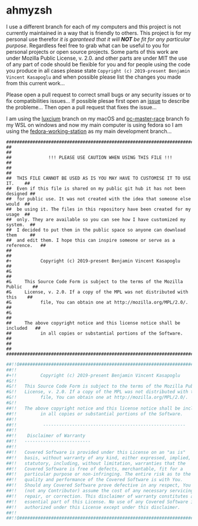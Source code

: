 # ahmyzsh

I use a different branch for each of my computers and this project is not currently maintained in a way that is friendly to others. This project is for my personal use therefor *it is garanteed that it will **NOT** be fit for any particular purpose*. Regardless feel free to grab what can be useful to you for personal projects or open source projects. Some parts of this work are under Mozilla Public License, v. 2.0. and other parts are under MIT the use of any part of code should be flexible for you and for people using the code you produce in all cases please state `Copyright (c) 2019-present Benjamin Vincent Kasapoglu` and when possible please list the changes you made from this current work...

Please open a pull request to correct small bugs or any security issues or to fix compatibilities issues...
If possible plesae first open an [issue](https://github.com/Luxcium/ahmyzsh/issues) to describe the probleme...
Then open a pull request that fixes the issue...

I am using the [luxcium](https://github.com/Luxcium/ahmyzsh/tree/luxcium) branch on my macOS and [pc-master-race](https://github.com/Luxcium/ahmyzsh/tree/pc-master-race) branch fo my WSL on windows and now my main computer is using fedora so I am using the [fedora-working-station](https://github.com/Luxcium/ahmyzsh/tree/fedora-working-station) as my main development branch...

```shell
################################################################################
##                                                                            ##
##              !!! PLEASE USE CAUTION WHEN USING THIS FILE !!!               ##
##                                                                            ##
##  THIS FILE CANNOT BE USED AS IS YOU MAY HAVE TO CUSTOMISE IT TO USE IT.    ##
##  Even if this file is shared on my public git hub it has not been designed ##
##  for public use. It was not created with the idea that someone else would  ##
##  be using it. The files in this repository have been created for my usage  ##
##  only. They are available so you can see how I have customized my system.  ##
##  I decided to put them in the public space so anyone can download them     ##
##  and edit them. I hope this can inspire someone or serve as a reference.   ##
##                                                                            ##
#+           Copyright (c) 2019-present Benjamin Vincent Kasapoglu            ##
#&                                                                            ##
#&     This Source Code Form is subject to the terms of the Mozilla Public    ##
#&     License, v. 2.0. If a copy of the MPL was not distributed with this    ##
#&           file, You can obtain one at http://mozilla.org/MPL/2.0/.         ##
#&                                                                            ##
##     The above copyright notice and this license notice shall be included   ##
##           in all copies or substantial portions of the Software.           ##
##                                                                            ##
################################################################################
```

```bash
##!!0###########################################################################
##!!                                                                          ##
#+!!         Copyright (c) 2019-present Benjamin Vincent Kasapoglu            ##
#&!!                                                                          ##
#&!!   This Source Code Form is subject to the terms of the Mozilla Public    ##
#&!!   License, v. 2.0. If a copy of the MPL was not distributed with this    ##
#&!!         file, You can obtain one at http://mozilla.org/MPL/2.0/.         ##
#&!!                                                                          ##
##!!   The above copyright notice and this license notice shall be included   ##
##!!         in all copies or substantial portions of the Software.           ##
##!!                                                                          ##
##!!          ------------------------------------------------------          ##
##!!                                                                          ##
##!!    Disclaimer of Warranty                                                ##
##!!   -------------------------                                              ##
##!!                                                                          ##
##!!   Covered Software is provided under this License on an "as is"          ##
##!!   basis, without warranty of any kind, either expressed, implied, or     ##
##!!   statutory, including, without limitation, warranties that the          ##
##!!   Covered Software is free of defects, merchantable, fit for a           ##
##!!   particular purpose or non-infringing. The entire risk as to the        ##
##!!   quality and performance of the Covered Software is with You.           ##
##!!   Should any Covered Software prove defective in any respect, You        ##
##!!   (not any Contributor) assume the cost of any necessary servicing,      ##
##!!   repair, or correction. This disclaimer of warranty constitutes an      ##
##!!   essential part of this License. No use of any Covered Software is      ##
##!!   authorized under this License except under this disclaimer.            ##
##!!                                                                          ##
##!!0###########################################################################
```
